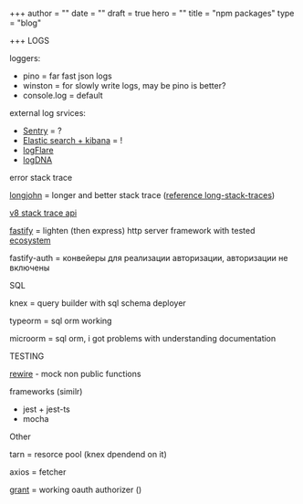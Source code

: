 +++
author = ""
date = ""
draft = true
hero = ""
title = "npm packages"
type = "blog"

+++
LOGS

loggers:

* pino = far fast json logs
* winston = for slowly write logs, may be pino is better?
* console.log = default

external log srvices:

* [Sentry](https://sentry.io/pricing/) = ?
* [Elastic search + kibana](https://www.elastic.co/downloads/) = !
* [logFlare](https://logflare.app/pricing#backend)
* [logDNA](https://www.logdna.com/)

error stack trace

[longjohn](https://github.com/mattinsler/longjohn) = longer and better stack trace ([reference long-stack-traces]())

[v8 stack trace api ](https://v8.dev/docs/stack-trace-api)

[fastify](https://www.fastify.io/ecosystem/) = lighten (then express) http server framework with tested [ecosystem](https://www.fastify.io/ecosystem/)

fastify-auth = конвейеры для реализации авторизации, авторизации не включены

SQL

knex = query builder with sql schema deployer

typeorm = sql orm working

microorm = sql orm, i got problems with understanding documentation

TESTING

[rewire](https://github.com/jhnns/rewire) - mock non public functions

frameworks (similr)

* jest + jest-ts
* mocha

Other

tarn = resorce pool (knex dpendend on it)

axios = fetcher

[grant](https://github.com/simov/grant) = working oauth authorizer ()